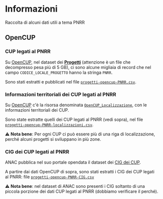 # Informazioni

Raccolta di alcuni dati utili a tema PNRR

## OpenCUP

### CUP legati al PNRR

Su [OpenCUP](https://opencup.gov.it/opendata), nel dataset dei [**Progetti**](https://dati.anticorruzione.it/opendata/download/dataset/cup/filesystem/cup_csv_0.zip) (attenzione è un file che decompresso pesa più di 5 GB), ci sono alcune migliaia di record che nel campo `CODICE_LOCALE_PROGETTO` hanno la stringa `PNRR`.

Sono stati estratti e pubblicati nel file [`progetti-opencup-PNRR.csv`](dati/progetti-opencup/progetti-opencup-PNRR.csv).

### Informazioni territoriali dei CUP legati al PNRR

Su [OpenCUP](https://opencup.gov.it/opendata) c'è la risorsa denominata [`OpenCUP_Localizzazione`](https://opencup.gov.it/documents/21195/117121/OpenCUP_Localizzazione.zip), con le informazioni territoriali dei CUP.

Sono state estratte quelli dei CUP legati al PNRR (vedi sopra), nel file [`progetti-opencup-PNRR-localizzazioni.csv`](dati/progetti-opencup/progetti-opencup-PNRR-localizzazioni.csv).

⚠️ **Nota bene**: Per ogni CUP ci può essere più di una riga di localizzazione, perché alcuni progetti si sviluppano in più zone.

### CIG dei CUP legati al PNRR

ANAC pubblica nel suo portale opendata il dataset dei [CIG dei CUP](https://dati.anticorruzione.it/opendata/dataset/cup).

A partire dai dati OpenCUP di sopra, sono stati estratti i CIG dei CUP legati al PNRR: file [`progetti-opencup-PNRR-CIG.csv`](dati/progetti-opencup/progetti-opencup-PNRR-CIG.csv)

⚠️ **Nota bene**: nel dataset di ANAC sono presenti i CIG soltanto di una piccola porzione dei dati CUP legati al PNRR (dobbiamo verificare il perché).
